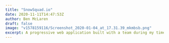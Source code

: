```yaml
---
title: "SnowSquad.io"
date: 2020-11-11T14:47:53Z
author: Ben McLaren
draft: false
image: "v1578159116/Screenshot_2020-01-04_at_17.31.39_mkmbsb.png"
excerpt: A progressive web application built with a team during my time on the Le Wagon web development bootcamp
---
```

